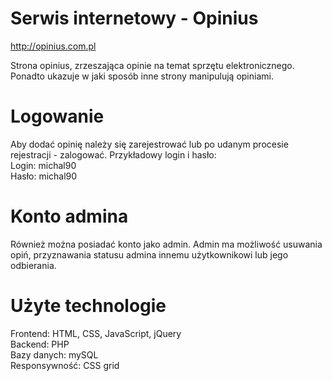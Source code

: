 # Serwis internetowy - Opinius

http://opinius.com.pl

Strona opinius, zrzeszająca opinie na temat sprzętu elektronicznego. Ponadto ukazuje w jaki sposób inne strony manipulują opiniami.

# Logowanie

Aby dodać opinię należy się zarejestrować lub po udanym procesie rejestracji - zalogować.
Przykładowy login i hasło:<br>
Login: michal90 <br>
Hasło: michal90

# Konto admina

Również można posiadać konto jako admin. Admin ma możliwość usuwania opiń, przyznawania statusu admina innemu użytkownikowi lub jego odbierania.
<br>


# Użyte technologie

Frontend: HTML, CSS, JavaScript, jQuery <br>
Backend: PHP <br>
Bazy danych: mySQL <br>
Responsywność: CSS grid
